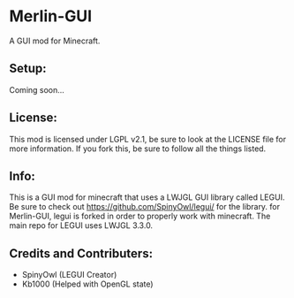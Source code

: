 # Merlin-GUI

A GUI mod for Minecraft. 

## Setup:

Coming soon...

## License:

This mod is licensed under LGPL v2.1, be sure to look at the LICENSE file for more information. If you fork this, be sure to follow all the things listed.

## Info:
This is a GUI mod for minecraft that uses a LWJGL GUI library called LEGUI. Be sure to check out https://github.com/SpinyOwl/legui/ for the library. for Merlin-GUI, legui is forked in order to properly work with minecraft. The main repo for LEGUI uses LWJGL 3.3.0.

## Credits and Contributers:
  - SpinyOwl (LEGUI Creator)
  - Kb1000 (Helped with OpenGL state) 

